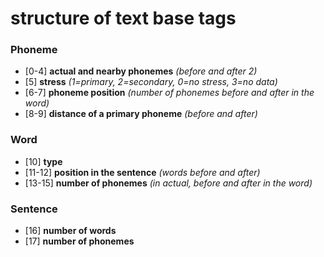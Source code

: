 # structure of text base tags #

### Phoneme ###
* [0-4] **actual and nearby phonemes** *(before and after 2)*
* [5] **stress** *(1=primary, 2=secondary, 0=no stress, 3=no data)*
* [6-7] **phoneme position** *(number of phonemes before and after in the word)*
* [8-9] **distance of a primary phoneme** *(before and after)*

### Word ###
* [10] **type**
* [11-12] **position in the sentence** *(words before and after)*
* [13-15] **number of phonemes** *(in actual, before and after in the word)*

### Sentence ###
* [16] **number of words**
* [17] **number of phonemes**
